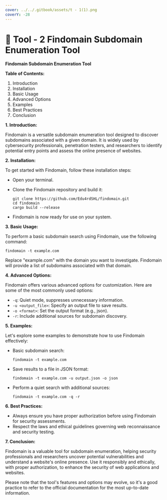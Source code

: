 ```yaml
---
cover: ../../.gitbook/assets/t - 1(1).png
coverY: -28
---
```


# 🔧 Tool - 2 Findomain Subdomain Enumeration Tool

**Findomain Subdomain Enumeration Tool**

**Table of Contents:**

1. Introduction
2. Installation
3. Basic Usage
4. Advanced Options
5. Examples
6. Best Practices
7. Conclusion

**1. Introduction:**

Findomain is a versatile subdomain enumeration tool designed to discover subdomains associated with a given domain. It is widely used by cybersecurity professionals, penetration testers, and researchers to identify potential entry points and assess the online presence of websites.

**2. Installation:**

To get started with Findomain, follow these installation steps:

* Open your terminal.
*   Clone the Findomain repository and build it:

    ```
    git clone https://github.com/Edu4rdSHL/findomain.git
    cd findomain
    cargo build --release
    ```
* Findomain is now ready for use on your system.

**3. Basic Usage:**

To perform a basic subdomain search using Findomain, use the following command:

```
findomain -t example.com
```

Replace "example.com" with the domain you want to investigate. Findomain will provide a list of subdomains associated with that domain.

**4. Advanced Options:**

Findomain offers various advanced options for customization. Here are some of the most commonly used options:

* `-q`: Quiet mode, suppresses unnecessary information.
* `-u <output_file>`: Specify an output file to save results.
* `-o <format>`: Set the output format (e.g., json).
* `-r`: Include additional sources for subdomain discovery.

**5. Examples:**

Let's explore some examples to demonstrate how to use Findomain effectively:

*   Basic subdomain search:

    ```
    findomain -t example.com
    ```
*   Save results to a file in JSON format:

    ```
    findomain -t example.com -u output.json -o json
    ```
*   Perform a quiet search with additional sources:

    ```
    findomain -t example.com -q -r
    ```

**6. Best Practices:**

* Always ensure you have proper authorization before using Findomain for security assessments.
* Respect the laws and ethical guidelines governing web reconnaissance and security testing.

**7. Conclusion:**

Findomain is a valuable tool for subdomain enumeration, helping security professionals and researchers uncover potential vulnerabilities and understand a website's online presence. Use it responsibly and ethically, with proper authorization, to enhance the security of web applications and websites.

Please note that the tool's features and options may evolve, so it's a good practice to refer to the official documentation for the most up-to-date information.
